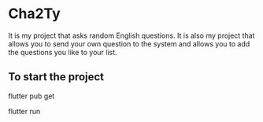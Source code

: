 # Cha2Ty
It is my project that asks random English questions. It is also my project that allows you to send your own question to the system and allows you to add the questions you like to your list.

## To start the project
flutter pub get

flutter run
